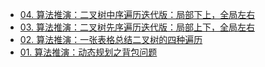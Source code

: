 - [04. 算法推演：二叉树中序遍历迭代版：局部下上，全局左右](https://www.bilibili.com/video/av57505876/)
- [03. 算法推演：二叉树先序遍历迭代版：局部上下，全局左右](https://www.bilibili.com/video/av57504607/)
- [02. 算法推演：一张表格总结二叉树的四种遍历](https://www.bilibili.com/video/av57422765/)
- [01. 算法推演：动态规划之背包问题](https://www.bilibili.com/video/av56936041/)
